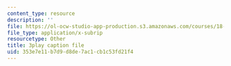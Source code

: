 ```yaml
---
content_type: resource
description: ''
file: https://ol-ocw-studio-app-production.s3.amazonaws.com/courses/18-03sc-differential-equations-fall-2011/353e7e11b7d9d8de7ac1cb1c53fd21f4_IGk-7EKR35A.srt
file_type: application/x-subrip
resourcetype: Other
title: 3play caption file
uid: 353e7e11-b7d9-d8de-7ac1-cb1c53fd21f4
---
```

